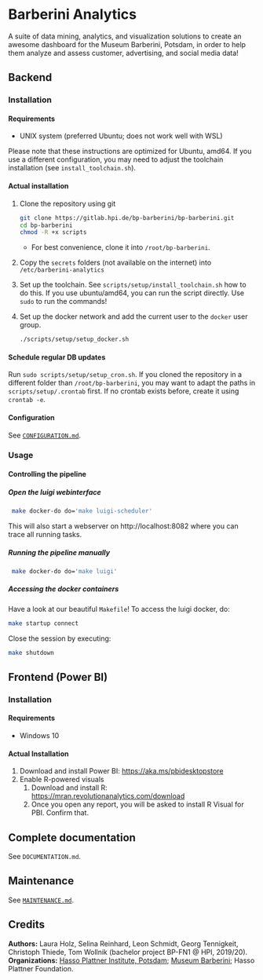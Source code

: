 # Barberini Analytics

A suite of data mining, analytics, and visualization solutions to create an awesome dashboard for the Museum Barberini, Potsdam, in order to help them analyze and assess customer, advertising, and social media data!

## Backend

### Installation

#### Requirements

- UNIX system (preferred Ubuntu; does not work well with WSL)

Please note that these instructions are optimized for Ubuntu, amd64.
If you use a different configuration, you may need to adjust the toolchain installation (see `install_toolchain.sh`).

#### Actual installation

1. Clone the repository using git

   ```bash
   git clone https://gitlab.hpi.de/bp-barberini/bp-barberini.git
   cd bp-barberini
   chmod -R +x scripts
   ```
   
   - For best convenience, clone it into `/root/bp-barberini`.

2. Copy the `secrets` folders (not available on the internet) into `/etc/barberini-analytics`

3. Set up the toolchain.
   See `scripts/setup/install_toolchain.sh` how to do this.
   If you use ubuntu/amd64, you can run the script directly.
   Use `sudo` to run the commands!

5. Set up the docker network and add the current user to the `docker` user group.

   ```bash
   ./scripts/setup/setup_docker.sh
   ```

#### Schedule regular DB updates

Run `sudo scripts/setup/setup_cron.sh`.
If you cloned the repository in a different folder than `/root/bp-barberini`, you may want to adapt the paths in `scripts/setup/.crontab` first.
If no crontab exists before, create it using `crontab -e`.

#### Configuration

See [`CONFIGURATION.md`](CONFIGURATION.md).


### Usage

#### Controlling the pipeline

##### Open the luigi webinterface

```bash
 make docker-do do='make luigi-scheduler'
```

This will also start a webserver on http://localhost:8082 where you can trace all running tasks.

##### Running the pipeline manually

```bash
 make docker-do do='make luigi'
```

##### Accessing the docker containers

Have a look at our beautiful `Makefile`!
To access the luigi docker, do:

```bash
make startup connect
```

Close the session by executing:

```bash
make shutdown
```

## Frontend (Power BI)

### Installation

#### Requirements

- Windows 10

#### Actual Installation

1. Download and install Power BI: https://aka.ms/pbidesktopstore
2. Enable R-powered visuals
   1. Download and install R: https://mran.revolutionanalytics.com/download
   2. Once you open any report, you will be asked to install R Visual for PBI.
      Confirm that.

## Complete documentation

See `DOCUMENTATION.md`.

## Maintenance

See [`MAINTENANCE.md`](MAINTENANCE.md).

## Credits

**Authors:** Laura Holz, Selina Reinhard, Leon Schmidt, Georg Tennigkeit, Christoph Thiede, Tom Wollnik (bachelor project BP-FN1 @ HPI, 2019/20).  
**Organizations:** [Hasso Plattner Institute, Potsdam](https://hpi.de/en); [Museum Barberini](https://www.museum-barberini.com/en/); Hasso Plattner Foundation.
